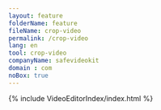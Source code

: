 ```yaml
---
layout: feature
folderName: feature
fileName: crop-video
permalink: /crop-video
lang: en
tool: crop-video
companyName: safevideokit
domain : com
noBox: true
---
```


{% include VideoEditorIndex/index.html %}

   